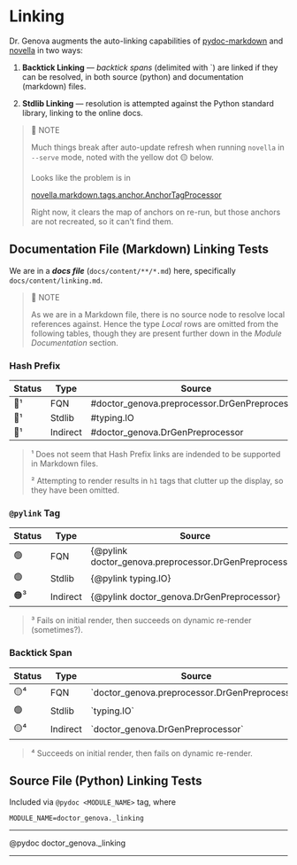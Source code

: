 Linking
==============================================================================

Dr. Genova augments the auto-linking capabilities of [pydoc-markdown][] and
[novella][] in two ways:

1.  **Backtick Linking** — _backtick spans_ (delimited with &#96;) are linked if
    they can be resolved, in both source (python) and documentation (markdown)
    files.
    
2.  **Stdlib Linking** — resolution is attempted against the Python standard 
    library, linking to the online docs.

[pydoc-markdown]: https://pypi.org/project/pydoc-markdown/
[novella]: https://pypi.org/project/novella/

> 📝 NOTE
> 
> Much things break after auto-update refresh when running `novella` in
> `--serve` mode, noted with the yellow dot 🟡 below.
> 
> Looks like the problem is in 
> 
> [novella.markdown.tags.anchor.AnchorTagProcessor](https://github.com/NiklasRosenstein/novella/blob/6d80d06e6688306aa7628385cdeae103a7cf62f3/src/novella/markdown/tags/anchor.py#L57)
> 
> Right now, it clears the map of anchors on re-run, but those anchors are not
> recreated, so it can't find them.

Documentation File (Markdown) Linking Tests
------------------------------------------------------------------------------

We are in a **_docs file_** (`docs/content/**/*.md`) here, specifically
`docs/content/linking.md`.

> 📝 NOTE
> 
> As we are in a Markdown file, there is no source node to resolve local
> references against. Hence the type _Local_ rows are omitted from the following
> tables, though they are present further down in the _Module Documentation_
> section.

### Hash Prefix ###

| Status |   Type   |                      Source                       |   Render   |
| ------ | -------- | ------------------------------------------------- | ---------- |
| 🔴¹     | FQN      | &#35;doctor_genova.preprocessor.DrGenPreprocessor | (omitted)² |
| 🔴¹     | Stdlib   | &#35;typing.IO                                    | (omitted)² |
| 🔴¹     | Indirect | &#35;doctor_genova.DrGenPreprocessor              | (omitted)² |

> ¹ Does not seem that Hash Prefix links are indended to be supported in
> Markdown files.
> 
> ² Attempting to render results in `h1` tags that clutter up the display, so
> they have been omitted.

### `@pylink` Tag ###

| Status |   Type   |                           Source                            |                         Render                         |
| ------ | -------- | ----------------------------------------------------------- | ------------------------------------------------------ |
| 🟢      | FQN      | &#123;@pylink doctor_genova.preprocessor.DrGenPreprocessor} | {@pylink doctor_genova.preprocessor.DrGenPreprocessor} |
| 🟢      | Stdlib   | &#123;@pylink typing.IO}                                    | {@pylink typing.IO}                                    |
| 🟠³     | Indirect | &#123;@pylink doctor_genova.DrGenPreprocessor}              | {@pylink doctor_genova.DrGenPreprocessor}              |

> ³ Fails on initial render, then succeeds on dynamic re-render (sometimes?).

### Backtick Span ###

| Status |   Type   |                         Source                         |                     Render                     |
| ------ | -------- | ------------------------------------------------------ | ---------------------------------------------- |
| 🟡⁴     | FQN      | &#96;doctor_genova.preprocessor.DrGenPreprocessor&#96; | `doctor_genova.preprocessor.DrGenPreprocessor` |
| 🟢      | Stdlib   | &#96;typing.IO&#96;                                    | `typing.IO`                                    |
| 🟡⁴     | Indirect | &#96;doctor_genova.DrGenPreprocessor&#96;              | `doctor_genova.DrGenPreprocessor`              |

> ⁴ Succeeds on initial render, then fails on dynamic re-render.

Source File (Python) Linking Tests
------------------------------------------------------------------------------

Included via `@pydoc <MODULE_NAME>` tag, where

    MODULE_NAME=doctor_genova._linking

***

@pydoc doctor_genova._linking

***
